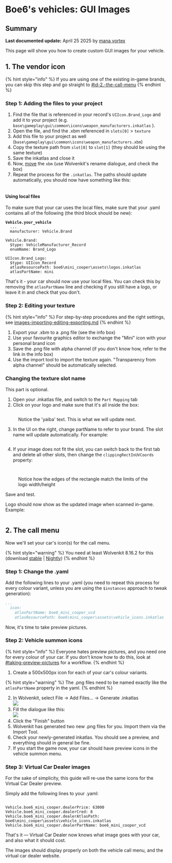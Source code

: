 # Boe6's vehicles: GUI Images

## Summary

**Last documented update:** April 25 2025 by [mana vortex](https://app.gitbook.com/u/NfZBoxGegfUqB33J9HXuCs6PVaC3 "mention")

This page will show you how to create custom GUI images for your vehicle.

## 1. The vendor icon

{% hint style="info" %}
If you are using one of the existing in-game brands, you can skip this step and go straight to [#id-2.-the-call-menu](boe6s-vehicles-gui-images.md#id-2.-the-call-menu "mention")
{% endhint %}

### Step 1: Adding the files to your project

1. Find the file that is referenced in your record's `UIIcon.Brand_Logo`  and add it to your project (e.g. `base\gameplay\gui\common\icons\weapon_manufacturers.inkatlas` ).
2. Open the file, and find the .xbm referenced in `slots[0]` > `texture`&#x20;
3. Add this file to your project as well (`base\gameplay\gui\common\icons\weapon_manufacturers.xbm`)
4. Copy the texture path from `slot[0]`  to `slot[1]` (they should be using the same texture)
5. Save the inkatlas and close it
6. Now, [move](https://app.gitbook.com/s/-MP_ozZVx2gRZUPXkd4r/wolvenkit-app/editor/project-explorer#rename) the `xbm` (use Wolvenkit's rename dialogue, and check the box)
7. Repeat the process for the `.inkatlas`. The paths should update automatically, you should now have something like this:

<figure><img src="../../../.gitbook/assets/inkatlasupdate.PNG" alt=""><figcaption></figcaption></figure>

#### Using local files

To make sure that your car uses the local files, make sure that your .yaml contains all of the following (the third block should be new):

<pre class="language-yaml"><code class="lang-yaml"><strong>Vehicle.your_vehicle
</strong>  ...
  manufacturer: Vehicle.Brand
    
Vehicle.Brand:
  $type: VehicleManufacturer_Record
  enumName: Brand_Logo

UIIcon.Brand_Logo:
  $type: UIIcon_Record
  atlasResourcePath: boe6\mini_cooper\assets\logos.inkatlas
  atlasPartName: mini
</code></pre>

That's it - your car should now use your local files. You can check this by removing the `atlasPartName` line and checking if you still have a logo, or leave it in and check that you don't.

### Step 2: Editing your texture

{% hint style="info" %}
For step-by-step procedures and the right settings, see [images-importing-editing-exporting.md](../../textures-and-luts/images-importing-editing-exporting.md "mention")
{% endhint %}

1. Export your .xbm to a .png file (see the info box)
2. Use your favourite graphics editor to exchange the "Mini" icon with your personal brand icon
3. Save the .png file with alpha channel (if you don't know how, refer to the link in the info box)
4. Use the import tool to import the texture again. "Transparency from alpha channel" should be automatically selected.

### Changing the texture slot name

This part is optional.

1. Open your .inkatlas file, and switch to the `Part Mapping` tab
2. Click on your logo and make sure that it's all inside the box:

<figure><img src="../../../.gitbook/assets/logoinatlas.PNG" alt=""><figcaption><p>Notice the 'yaiba' text. This is what we will update next.</p></figcaption></figure>

3. In the UI on the right, change partName to refer to your brand. The slot name will update automatically. For example:

<figure><img src="../../../.gitbook/assets/inatlasbrandedit.PNG" alt=""><figcaption></figcaption></figure>

4. If your image does not fit the slot, you can switch back to the first tab and delete all other slots, then change the `clippingRectInUVCoords` property:

<figure><img src="../../../.gitbook/assets/cleanslotsooooohyeah.PNG" alt=""><figcaption></figcaption></figure>

<figure><img src="../../../.gitbook/assets/niceclipping.PNG" alt=""><figcaption><p>Notice how the edges of the rectangle match the limits of the logo width/height</p></figcaption></figure>

Save and test.

Logo should now show as the updated image when scanned in-game. Example:

<figure><img src="../../../.gitbook/assets/ingamedetails.PNG" alt=""><figcaption></figcaption></figure>

## 2. The call menu

Now we'll set your car's icon(s) for the call menu.&#x20;

{% hint style="warning" %}
You need at least Wolvenkit 8.16.2 for this (download [stable](https://github.com/WolvenKit/Wolvenkit/releases) | [Nightly](https://github.com/WolvenKit/WolvenKit-nightly-releases/releases))
{% endhint %}

### Step 1: Change the .yaml

Add the following lines to your .yaml (you need to repeat this process for every colour variant, unless you are using the `$instances` approach to tweak generation):

```yaml
...
  icon: 
    atlasPartName: boe6_mini_cooper_vcd
    atlasResourcePath: boe6\mini_cooper\assets\vehicle_icons.inkatlas
```

Now, it's time to take preview pictures.

### Step 2: Vehicle summon icons

{% hint style="info" %}
Everyone hates preview pictures, and you need one for every colour of your car. If you don't know how to do this, look at [#taking-preview-pictures](../../custom-icons-and-ui/adding-items-preview-images/#taking-preview-pictures "mention") for a workflow.
{% endhint %}

1. Create a 500x500px icon for each of your car's colour variants.&#x20;

{% hint style="warning" %}
The .png files need to be named exactly like the `atlasPartName` property in the yaml.
{% endhint %}

2. In Wolvenkit, select File -> Add Files... -> Generate .inkatlas \
   ![](../../../.gitbook/assets/boe6_icons_inkatlas_1.png)
3. Fill the dialogue like this:\
   ![](../../../.gitbook/assets/inkatlas_generator.png)
4. Click the "Finish" button
5. Wolvenkit has generated two new .png files for you. Import them via the Import Tool.
6. Check your newly-generated inkatlas. You should see a preview, and everything should in general be fine.
7. If you start the game now, your car should have preview icons in the vehicle summon menu.

### Step 3: Virtual Car Dealer images

For the sake of simplicity, this guide will re-use the same icons for the Virtual Car Dealer preview.&#x20;

Simply add the following lines to your .yaml:

<pre class="language-yaml"><code class="lang-yaml"><strong>
</strong>Vehicle.boe6_mini_cooper.dealerPrice: 63000
Vehicle.boe6_mini_cooper.dealerCred: 8
Vehicle.boe6_mini_cooper.dealerAtlasPath: boe6\mini_cooper\assets\vehicle_icons.inkatlas
Vehicle.boe6_mini_cooper.dealerPartName: boe6_mini_cooper_vcd
</code></pre>

That's it — Virtual Car Dealer now knows what image goes with your car, and also what it should cost.

The images should display properly on both the vehicle call menu, and the virtual car dealer website.

<div><figure><img src="../../../.gitbook/assets/callmenuworking.PNG" alt=""><figcaption></figcaption></figure> <figure><img src="../../../.gitbook/assets/vcdworking.PNG" alt=""><figcaption></figcaption></figure></div>

